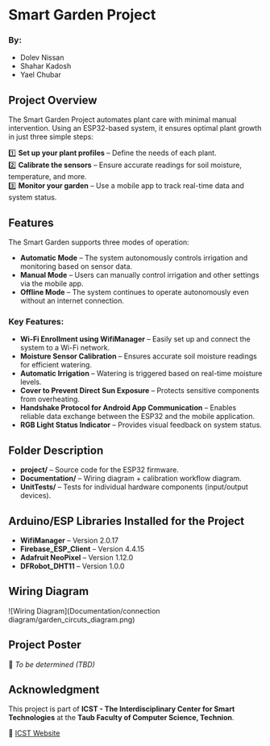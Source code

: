 # Smart Garden Project

### By:
- Dolev Nissan  
- Shahar Kadosh  
- Yael Chubar  

## Project Overview
The Smart Garden Project automates plant care with minimal manual intervention. Using an ESP32-based system, it ensures optimal plant growth in just three simple steps:

1️⃣ **Set up your plant profiles** – Define the needs of each plant.  
2️⃣ **Calibrate the sensors** – Ensure accurate readings for soil moisture, temperature, and more.  
3️⃣ **Monitor your garden** – Use a mobile app to track real-time data and system status.  

## Features
The Smart Garden supports three modes of operation:
- **Automatic Mode** – The system autonomously controls irrigation and monitoring based on sensor data.
- **Manual Mode** – Users can manually control irrigation and other settings via the mobile app.
- **Offline Mode** – The system continues to operate autonomously even without an internet connection.

### Key Features:
- **Wi-Fi Enrollment using WifiManager** – Easily set up and connect the system to a Wi-Fi network.
- **Moisture Sensor Calibration** – Ensures accurate soil moisture readings for efficient watering.
- **Automatic Irrigation** – Watering is triggered based on real-time moisture levels.
- **Cover to Prevent Direct Sun Exposure** – Protects sensitive components from overheating.
- **Handshake Protocol for Android App Communication** – Enables reliable data exchange between the ESP32 and the mobile application.
- **RGB Light Status Indicator** – Provides visual feedback on system status.

## Folder Description
- **project/** – Source code for the ESP32 firmware.
- **Documentation/** – Wiring diagram + calibration workflow diagram.
- **UnitTests/** – Tests for individual hardware components (input/output devices).

## Arduino/ESP Libraries Installed for the Project
- **WifiManager** – Version 2.0.17
- **Firebase_ESP_Client** – Version 4.4.15
- **Adafruit NeoPixel** – Version 1.12.0
- **DFRobot_DHT11** – Version 1.0.0

## Wiring Diagram
![Wiring Diagram](Documentation/connection diagram/garden_circuts_diagram.png)

## Project Poster
📌 *To be determined (TBD)*

## Acknowledgment
This project is part of **ICST - The Interdisciplinary Center for Smart Technologies** at the **Taub Faculty of Computer Science, Technion**.

🔗 [ICST Website](https://icst.cs.technion.ac.il/)

